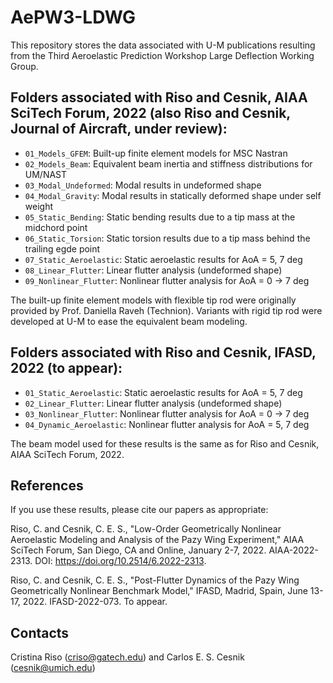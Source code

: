# AePW3-LDWG

This repository stores the data associated with U-M publications resulting from the Third Aeroelastic Prediction Workshop Large Deflection Working Group.

## Folders associated with Riso and Cesnik, AIAA SciTech Forum, 2022 (also Riso and Cesnik, Journal of Aircraft, under review):

* `01_Models_GFEM`: Built-up finite element models for MSC Nastran  
* `02_Models_Beam`: Equivalent beam inertia and stiffness distributions for UM/NAST 
* `03_Modal_Undeformed`: Modal results in undeformed shape 
* `04_Modal_Gravity`: Modal results in statically deformed shape under self weight 
* `05_Static_Bending`: Static bending results due to a tip mass at the midchord point 
* `06_Static_Torsion`: Static torsion results due to a tip mass behind the trailing egde point 
* `07_Static_Aeroelastic`: Static aeroelastic results for AoA = 5, 7 deg
* `08_Linear_Flutter`: Linear flutter analysis (undeformed shape) 
* `09_Nonlinear_Flutter`: Nonlinear flutter analysis for AoA = 0 -> 7 deg

The built-up finite element models with flexible tip rod were originally provided by Prof. Daniella Raveh (Technion). Variants with rigid tip rod were developed at U-M to ease the equivalent beam modeling.

## Folders associated with Riso and Cesnik, IFASD, 2022 (to appear):

* `01_Static_Aeroelastic`: Static aeroelastic results for AoA = 5, 7 deg
* `02_Linear_Flutter`: Linear flutter analysis (undeformed shape) 
* `03_Nonlinear_Flutter`: Nonlinear flutter analysis for AoA = 0 -> 7 deg
* `04_Dynamic_Aeroelastic`: Nonlinear flutter analysis for AoA = 5, 7 deg

The beam model used for these results is the same as for Riso and Cesnik, AIAA SciTech Forum, 2022.

## References 

If you use these results, please cite our papers as appropriate:

Riso, C. and Cesnik, C. E. S., "Low-Order Geometrically Nonlinear Aeroelastic Modeling and Analysis of the Pazy Wing Experiment," AIAA SciTech Forum, San Diego, CA and Online, January 2-7, 2022. AIAA-2022-2313. DOI: https://doi.org/10.2514/6.2022-2313. 

Riso, C. and Cesnik, C. E. S., "Post-Flutter Dynamics of the Pazy Wing Geometrically Nonlinear Benchmark Model," IFASD, Madrid, Spain, June 13-17, 2022. IFASD-2022-073. To appear. 

## Contacts 

Cristina Riso (criso@gatech.edu) and Carlos E. S. Cesnik (cesnik@umich.edu)
